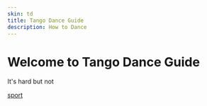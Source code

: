 ```yaml
---
skin: td
title: Tango Dance Guide
description: How to Dance
---
```


# Welcome to Tango Dance Guide

It's hard but not

[sport](/m/td/sport)
